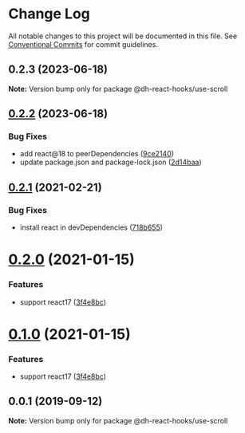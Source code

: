 # Change Log

All notable changes to this project will be documented in this file.
See [Conventional Commits](https://conventionalcommits.org) for commit guidelines.

## 0.2.3 (2023-06-18)

**Note:** Version bump only for package @dh-react-hooks/use-scroll





## [0.2.2](https://github.com/danhuang1202/DrHooks/compare/@dh-react-hooks/use-scroll@0.2.1...@dh-react-hooks/use-scroll@0.2.2) (2023-06-18)


### Bug Fixes

* add react@18 to peerDependencies ([9ce2140](https://github.com/danhuang1202/DrHooks/commit/9ce2140e2e7f8d3f63c8d51dc018ce472fe8f20e))
* update package.json and package-lock.json ([2d14baa](https://github.com/danhuang1202/DrHooks/commit/2d14baa41b5aad1f55a2e47b5f5850a5cc35d599))





## [0.2.1](https://github.com/danhuang1202/DrHooks/compare/@dh-react-hooks/use-scroll@0.2.0...@dh-react-hooks/use-scroll@0.2.1) (2021-02-21)


### Bug Fixes

* install react in devDependencies ([718b655](https://github.com/danhuang1202/DrHooks/commit/718b655))





# [0.2.0](https://github.com/danhuang1202/DrHooks/compare/@dh-react-hooks/use-scroll@0.0.1...@dh-react-hooks/use-scroll@0.2.0) (2021-01-15)


### Features

* support react17 ([3f4e8bc](https://github.com/danhuang1202/DrHooks/commit/3f4e8bc))





# [0.1.0](https://github.com/danhuang1202/DrHooks/compare/@dh-react-hooks/use-scroll@0.0.1...@dh-react-hooks/use-scroll@0.1.0) (2021-01-15)


### Features

* support react17 ([3f4e8bc](https://github.com/danhuang1202/DrHooks/commit/3f4e8bc))





## 0.0.1 (2019-09-12)

**Note:** Version bump only for package @dh-react-hooks/use-scroll
